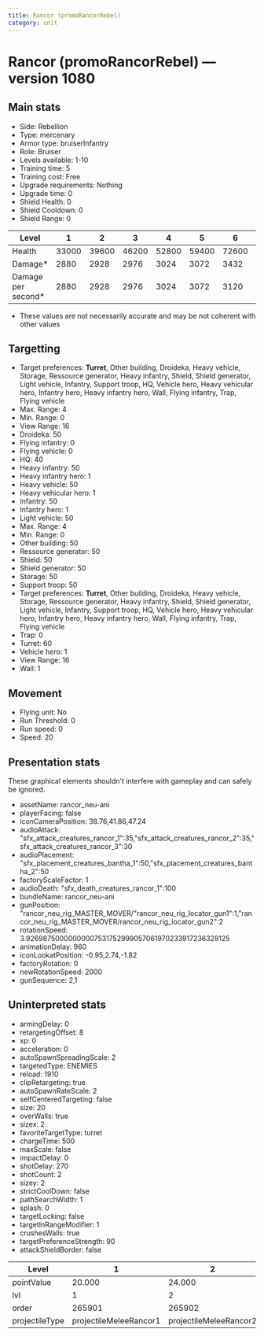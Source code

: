 ```yaml
---
title: Rancor (promoRancorRebel)
category: unit
---
```


# Rancor (promoRancorRebel) — version 1080

## Main stats

  * Side: Rebellion
  * Type: mercenary
  * Armor type: bruiserInfantry
  * Role: Bruiser
  * Levels available: 1-10
  * Training time: 5
  * Training cost: Free
  * Upgrade requirements: Nothing
  * Upgrade time: 0
  * Shield Health: 0
  * Shield Cooldown: 0
  * Shield Range: 0

|Level             |1    |2    |3    |4    |5    |6    |7    |8    |9     |10    |
|------------------|-----|-----|-----|-----|-----|-----|-----|-----|------|------|
|Health            |33000|39600|46200|52800|59400|72600|79860|95040|102960|123750|
|Damage*           |2880 |2928 |2976 |3024 |3072 |3432 |3590 |4032 |4147  |4500  |
|Damage per second*|2880 |2928 |2976 |3024 |3072 |3120 |3264 |3360 |3456  |3600  |

* These values are not necessarily accurate and may be not coherent with other values

## Targetting

  * Target preferences: **Turret**, Other building, Droideka, Heavy vehicle, Storage, Ressource generator, Heavy infantry, Shield, Shield generator, Light vehicle, Infantry, Support troop, HQ, Vehicle hero, Heavy vehicular hero, Infantry hero, Heavy infantry hero, Wall, Flying infantry, Trap, Flying vehicle
  * Max. Range: 4
  * Min. Range: 0
  * View Range: 16
  * Droideka: 50
  * Flying infantry: 0
  * Flying vehicle: 0
  * HQ: 40
  * Heavy infantry: 50
  * Heavy infantry hero: 1
  * Heavy vehicle: 50
  * Heavy vehicular hero: 1
  * Infantry: 50
  * Infantry hero: 1
  * Light vehicle: 50
  * Max. Range: 4
  * Min. Range: 0
  * Other building: 50
  * Ressource generator: 50
  * Shield: 50
  * Shield generator: 50
  * Storage: 50
  * Support troop: 50
  * Target preferences: **Turret**, Other building, Droideka, Heavy vehicle, Storage, Ressource generator, Heavy infantry, Shield, Shield generator, Light vehicle, Infantry, Support troop, HQ, Vehicle hero, Heavy vehicular hero, Infantry hero, Heavy infantry hero, Wall, Flying infantry, Trap, Flying vehicle
  * Trap: 0
  * Turret: 60
  * Vehicle hero: 1
  * View Range: 16
  * Wall: 1

## Movement

  * Flying unit: No
  * Run Threshold: 0
  * Run speed: 0
  * Speed: 20

## Presentation stats

These graphical elements shouldn't interfere with gameplay and can safely be ignored.

  * assetName: rancor_neu-ani
  * playerFacing: false
  * iconCameraPosition: 38.76,41.86,47.24
  * audioAttack: "sfx_attack_creatures_rancor_1":35,"sfx_attack_creatures_rancor_2":35,"sfx_attack_creatures_rancor_3":30
  * audioPlacement: "sfx_placement_creatures_bantha_1":50,"sfx_placement_creatures_bantha_2":50
  * factoryScaleFactor: 1
  * audioDeath: "sfx_death_creatures_rancor_1":100
  * bundleName: rancor_neu-ani
  * gunPosition: "rancor_neu_rig_MASTER_MOVER/"rancor_neu_rig_locator_gun1":1,"rancor_neu_rig_MASTER_MOVER/rancor_neu_rig_locator_gun2":2
  * rotationSpeed: 3.92698750000000007531752999057061970233917236328125
  * animationDelay: 960
  * iconLookatPosition: -0.95,2.74,-1.82
  * factoryRotation: 0
  * newRotationSpeed: 2000
  * gunSequence: 2,1

## Uninterpreted stats

  * armingDelay: 0
  * retargetingOffset: 8
  * xp: 0
  * acceleration: 0
  * autoSpawnSpreadingScale: 2
  * targetedType: ENEMIES
  * reload: 1910
  * clipRetargeting: true
  * autoSpawnRateScale: 2
  * selfCenteredTargeting: false
  * size: 20
  * overWalls: true
  * sizex: 2
  * favoriteTargetType: turret
  * chargeTime: 500
  * maxScale: false
  * impactDelay: 0
  * shotDelay: 270
  * shotCount: 2
  * sizey: 2
  * strictCoolDown: false
  * pathSearchWidth: 1
  * splash: 0
  * targetLocking: false
  * targetInRangeModifier: 1
  * crushesWalls: true
  * targetPreferenceStrength: 90
  * attackShieldBorder: false

|Level         |1                     |2                     |3                     |4                     |5                     |6                     |7                     |8                     |9                     |10                     |
|--------------|----------------------|----------------------|----------------------|----------------------|----------------------|----------------------|----------------------|----------------------|----------------------|-----------------------|
|pointValue    |20.000                |24.000                |28.000                |32.000                |36.000                |40.000                |44.000                |48.000                |52.000                |60.000                 |
|lvl           |1                     |2                     |3                     |4                     |5                     |6                     |7                     |8                     |9                     |10                     |
|order         |265901                |265902                |265903                |265904                |265905                |265906                |265907                |265908                |265909                |265910                 |
|projectileType|projectileMeleeRancor1|projectileMeleeRancor2|projectileMeleeRancor3|projectileMeleeRancor4|projectileMeleeRancor5|projectileMeleeRancor6|projectileMeleeRancor7|projectileMeleeRancor8|projectileMeleeRancor9|projectileMeleeRancor10|

